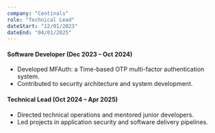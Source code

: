 ```yaml
---
company: "Centinals"
role: "Technical Lead"
dateStart: "12/01/2023"
dateEnd: "04/01/2025"
---
```


#### Software Developer (Dec 2023 – Oct 2024)
- Developed MFAuth: a Time-based OTP multi-factor authentication system.
- Contributed to security architecture and system development.

#### Technical Lead (Oct 2024 – Apr 2025)
- Directed technical operations and mentored junior developers.
- Led projects in application security and software delivery pipelines.
